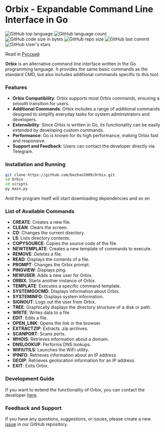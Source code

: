 
# Orbix - Expandable Command Line Interface in Go

![GitHub top language](https://img.shields.io/github/languages/top/bezhan2009/ORPXI) 
![GitHub language count](https://img.shields.io/github/languages/count/bezhan2009/ORPXI)
![GitHub code size in bytes](https://img.shields.io/github/languages/code-size/bezhan2009/ORPXI)
![GitHub repo size](https://img.shields.io/github/repo-size/bezhan2009/ORPXI) 
![GitHub last commit](https://img.shields.io/github/last-commit/bezhan2009/ORPXI)
![GitHub User's stars](https://img.shields.io/github/stars/bezhan2009?style=social)

Read in [Русский](README.ru.md)

**Orbix** is an alternative command line interface written in the Go programming language. It provides the same basic commands as the standard CMD, but also includes additional commands specific to this tool.

### Features

- **Orbix Compatibility**: Orbix supports most Orbix commands, ensuring a smooth transition for users.
- **Additional Commands**: Orbix includes a range of additional commands designed to simplify everyday tasks for system administrators and developers.
- **Extensibility**: Since Orbix is written in Go, its functionality can be easily extended by developing custom commands.
- **Performance**: Go is known for its high performance, making Orbix fast and responsive.
- **Support and Feedback**: Users can contact the developer directly via Telegram.

### Installation and Running

```bash
git clone https://github.com/bezhan2009/Orbix.git
cd Orbix
cd scripts
py main.py
```

And the program itself will start downloading dependencies and so on

### List of Available Commands

- **CREATE**: Creates a new file.
- **CLEAN**: Clears the screen.
- **CD**: Changes the current directory.
- **LS**: Lists directory contents.
- **COPYSOURCE**: Copies the source code of the file.
- **NEWTEMPLATE**: Creates a new template of commands to execute.
- **REMOVE**: Deletes a file.
- **READ**: Displays the contents of a file.
- **PROMPT**: Changes the Orbix prompt.
- **PINGVIEW**: Displays ping.
- **NEWUSER**: Adds a new user for Orbix.
- **ORBIX**: Starts another instance of Orbix.
- **TEMPLATE**: Executes a specific command template.
- **SYSTEMGOCMD**: Displays information about Orbix.
- **SYSTEMINFO**: Displays system information.
- **SIGNOUT**: Logs out the user from Orbix.
- **TREE**: Graphically displays the directory structure of a disk or path.
- **WRITE**: Writes data to a file.
- **EDIT**: Edits a file.
- **OPEN_LINK**: Opens the link in the browser.
- **EXTRACTZIP**: Extracts .zip archives.
- **SCANPORT**: Scans ports.
- **WHOIS**: Retrieves information about a domain.
- **DNSLOOKUP**: Performs DNS lookups.
- **WIFIUTILS**: Launches the WiFi utility.
- **IPINFO**: Retrieves information about an IP address.
- **GEOIP**: Retrieves geolocation information for an IP address.
- **EXIT**: Exits Orbix.

### Development Guide

If you want to extend the functionality of Orbix, you can contact the developer [here](https://t.me/Rust_Bezhan).

### Feedback and Support

If you have any questions, suggestions, or issues, please create a new [issue](https://github.com/bezhan2009/Orbix/issues/new) in our GitHub repository.

